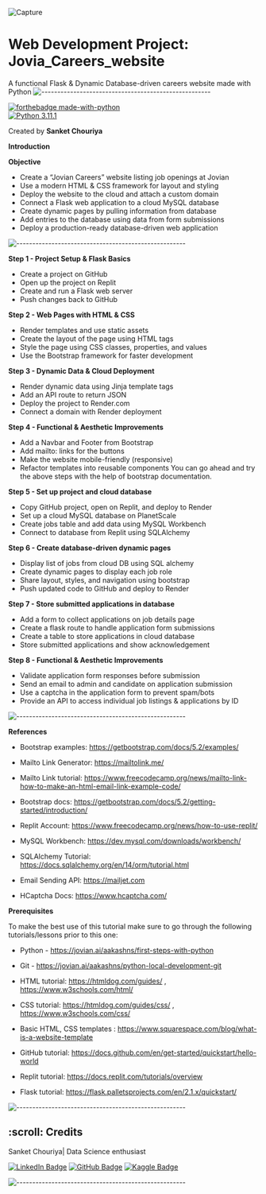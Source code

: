 ![Capture](https://user-images.githubusercontent.com/109847409/209483977-facec311-98fd-44e1-9045-d4feebab6cce.PNG)
# Web Development Project: Jovia_Careers_website 

A functional Flask &amp; Dynamic Database-driven careers website made with Python
![-----------------------------------------------------](https://raw.githubusercontent.com/andreasbm/readme/master/assets/lines/rainbow.png)

[![forthebadge made-with-python](http://ForTheBadge.com/images/badges/made-with-python.svg)](https://www.python.org/)   
[![Python 3.11.1](https://img.shields.io/badge/python-3.11.1-blue.svg)](https://www.python.org/downloads/release/python-3111/)   


Created by **Sanket Chouriya**

**Introduction**


**Objective**

* Create a “Jovian Careers” website listing job openings at Jovian
* Use a modern HTML & CSS framework for layout and styling
* Deploy the website to the cloud and attach a custom domain
* Connect a Flask web application to a cloud MySQL database
* Create dynamic pages by pulling information from database
* Add entries to the database using data from form submissions
* Deploy a production-ready database-driven web application

![-----------------------------------------------------](https://raw.githubusercontent.com/andreasbm/readme/master/assets/lines/rainbow.png)

**Step 1 - Project Setup & Flask Basics**

* Create a project on GitHub
* Open up the project on Replit
* Create and run a Flask web server
* Push changes back to GitHub
                 
**Step 2 - Web Pages with HTML & CSS**

* Render templates and use static assets
* Create the layout of the page using HTML tags
* Style the page using CSS classes, properties, and values
* Use the Bootstrap framework for faster development

**Step 3 - Dynamic Data & Cloud Deployment**

* Render dynamic data using Jinja template tags
* Add an API route to return JSON
* Deploy the project to Render.com
* Connect a domain with Render deployment

**Step 4 - Functional & Aesthetic Improvements**

* Add a Navbar and Footer from Bootstrap
* Add mailto: links for the buttons
* Make the website mobile-friendly (responsive)
* Refactor templates into reusable components
You can go ahead and try the above steps with the help of bootstrap documentation.

**Step 5 - Set up project and cloud database**

* Copy GitHub project, open on Replit, and deploy to Render
* Set up a cloud MySQL database on PlanetScale
* Create jobs table and add data using MySQL Workbench
* Connect to database from Replit using SQLAlchemy

**Step 6 - Create database-driven dynamic pages**

* Display list of jobs from cloud DB using SQL alchemy
* Create dynamic pages to display each job role
* Share layout, styles, and navigation using bootstrap
* Push updated code to GitHub and deploy to Render

**Step 7 - Store submitted applications in database**

* Add a form to collect applications on job details page
* Create a flask route to handle application form submissions
* Create a table to store applications in cloud database
* Store submitted applications and show acknowledgement

**Step 8 - Functional & Aesthetic Improvements**

* Validate application form responses before submission
* Send an email to admin and candidate on application submission
* Use a captcha in the application form to prevent spam/bots
* Provide an API to access individual job listings & applications by ID

![-----------------------------------------------------](https://raw.githubusercontent.com/andreasbm/readme/master/assets/lines/rainbow.png)

**References**
* Bootstrap examples: https://getbootstrap.com/docs/5.2/examples/

* Mailto Link Generator: https://mailtolink.me/

* Mailto Link tutorial: https://www.freecodecamp.org/news/mailto-link-how-to-make-an-html-email-link-example-code/

* Bootstrap docs: https://getbootstrap.com/docs/5.2/getting-started/introduction/

* Replit Account: https://www.freecodecamp.org/news/how-to-use-replit/

* MySQL Workbench: https://dev.mysql.com/downloads/workbench/

* SQLAlchemy Tutorial: https://docs.sqlalchemy.org/en/14/orm/tutorial.html

* Email Sending API: https://mailjet.com

* HCaptcha Docs: https://www.hcaptcha.com/


**Prerequisites**

To make the best use of this tutorial make sure to go through the following tutorials/lessons prior to this one:

* Python - https://jovian.ai/aakashns/first-steps-with-python

* Git - https://jovian.ai/aakashns/python-local-development-git

* HTML tutorial: https://htmldog.com/guides/ , https://www.w3schools.com/html/

* CSS tutorial: https://htmldog.com/guides/css/ , https://www.w3schools.com/css/

* Basic HTML, CSS templates : https://www.squarespace.com/blog/what-is-a-website-template

* GitHub tutorial: https://docs.github.com/en/get-started/quickstart/hello-world

* Replit tutorial: https://docs.replit.com/tutorials/overview

* Flask tutorial: https://flask.palletsprojects.com/en/2.1.x/quickstart/

![-----------------------------------------------------](https://raw.githubusercontent.com/andreasbm/readme/master/assets/lines/rainbow.png)


<h2 id="credits"> :scroll: Credits</h2>

Sanket Chouriya| Data Science enthusiast

[![LinkedIn Badge](https://img.shields.io/badge/LinkedIn-0077B5?style=for-the-badge&logo=linkedin&logoColor=white)](https://www.linkedin.com/in/sanket-chouriya-038705111/)
[![GitHub Badge](https://img.shields.io/badge/GitHub-100000?style=for-the-badge&logo=github&logoColor=white)](https://github.com/Sanket7994)
[![Kaggle Badge](https://img.shields.io/badge/kaggle-0077B5?style=for-the-badge&logo=kaggle&logoColor=white)](https://www.kaggle.com/sanket7994/)

![-----------------------------------------------------](https://raw.githubusercontent.com/andreasbm/readme/master/assets/lines/rainbow.png)

